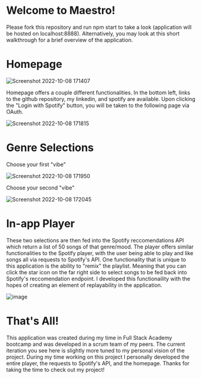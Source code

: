 # Welcome to Maestro!

Please fork this repository and run npm start to take a look (application will be hosted on localhost:8888). Alternatively, you may look at this short walkthrough for a brief overview of the application.

# Homepage

![Screenshot 2022-10-08 171407](https://user-images.githubusercontent.com/95602879/194731880-8d0530fa-820c-4fde-9f9d-9067cfc0a9de.png)

Homepage offers a couple different functionalities. In the bottom left, links to the github repository, my linkedin, and spotify are available. Upon clicking the "Login with Spotify" button, you will be taken to the following page via OAuth. 


![Screenshot 2022-10-08 171815](https://user-images.githubusercontent.com/95602879/194731965-2d782c9a-0ad8-4746-820f-6ccbeaa1b83e.png)

# Genre Selections
Choose your first "vibe"

![Screenshot 2022-10-08 171950](https://user-images.githubusercontent.com/95602879/194732147-76338ebc-4b10-42d8-85d9-fc12fb0c08e0.png)

Choose your second "vibe"

![Screenshot 2022-10-08 172045](https://user-images.githubusercontent.com/95602879/194731995-1a2d5d85-30ff-485e-be16-f3145fa5576b.png)

# In-app Player

These two selections are then fed into the Spotify reccomendations API which return a list of 50 songs of that genre/mood. The player offers similar functionalities to the Spotify player, with the user being able to play and like songs all via requests to Spotify's API. One functionality that is unique to this application is the ability to "remix" the playlist. Meaning that you can click the star icon on the far right side to select songs to be fed back into Spotify's reccomendation endpoint. I developed this functionaility with the hopes of creating an element of replayability in the application. 

![image](https://user-images.githubusercontent.com/95602879/194732024-d391add7-75d3-41d3-af81-13f831f62c53.png)

# That's All!

This application was created during my time in Full Stack Academy bootcamp and was developed in a scrum team of my peers. The current iteration you see here is slightly more tuned to my personal vision of the project. During my time working on this project I personally developed the entire player, the requests to Spotify's API, and the homepage. Thanks for taking the time to check out my project!

